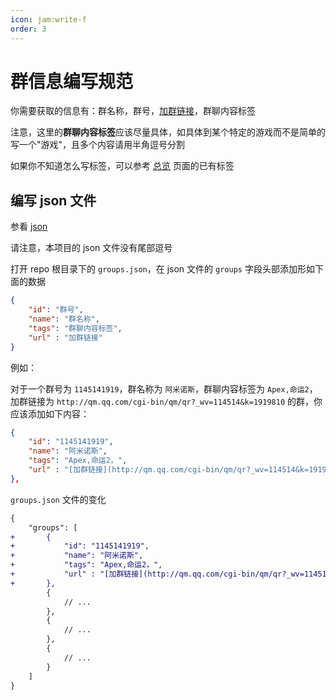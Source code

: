 ```yaml
---
icon: jam:write-f
order: 3
---
```


# 群信息编写规范

你需要获取的信息有：群名称，群号，[加群链接](/contributing/获取加群链接.html)，群聊内容标签

注意，这里的**群聊内容标签**应该尽量具体，如具体到某个特定的游戏而不是简单的写一个"游戏"，且多个内容请用半角逗号分割

如果你不知道怎么写标签，可以参考 [总览](/groups) 页面的已有标签

## 编写 json 文件

参看 [json](https://www.runoob.com/json/json-tutorial.html) 

请注意，本项目的 json 文件没有尾部逗号

打开 repo 根目录下的 `groups.json`，在 json 文件的 `groups` 字段头部添加形如下面的数据

```json
{
    "id": "群号",
    "name": "群名称",
    "tags": "群聊内容标签",
    "url" : "加群链接"
}
```

例如：

对于一个群号为 `1145141919`，群名称为 `阿米诺斯`，群聊内容标签为 `Apex,命运2`，加群链接为 `http://qm.qq.com/cgi-bin/qm/qr?_wv=114514&k=1919810` 的群，你应该添加如下内容：

```json
{
    "id": "1145141919",
    "name": "阿米诺斯",
    "tags": "Apex,命运2，",
    "url" : "[加群链接](http://qm.qq.com/cgi-bin/qm/qr?_wv=114514&k=1919810)"
},
```

`groups.json` 文件的变化
```diff
{
    "groups": [
+       {
+           "id": "1145141919",
+           "name": "阿米诺斯",
+           "tags": "Apex,命运2，",
+           "url" : "[加群链接](http://qm.qq.com/cgi-bin/qm/qr?_wv=114514&k=1919810)"
+       },
        {
            // ...
        },
        {
            // ...
        },
        {
            // ...
        }
    ]
}
```